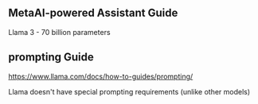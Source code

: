 ## MetaAI-powered Assistant Guide
Llama 3 - 70 billion parameters 
## prompting Guide
https://www.llama.com/docs/how-to-guides/prompting/

Llama doesn't have special prompting requirements (unlike other models)